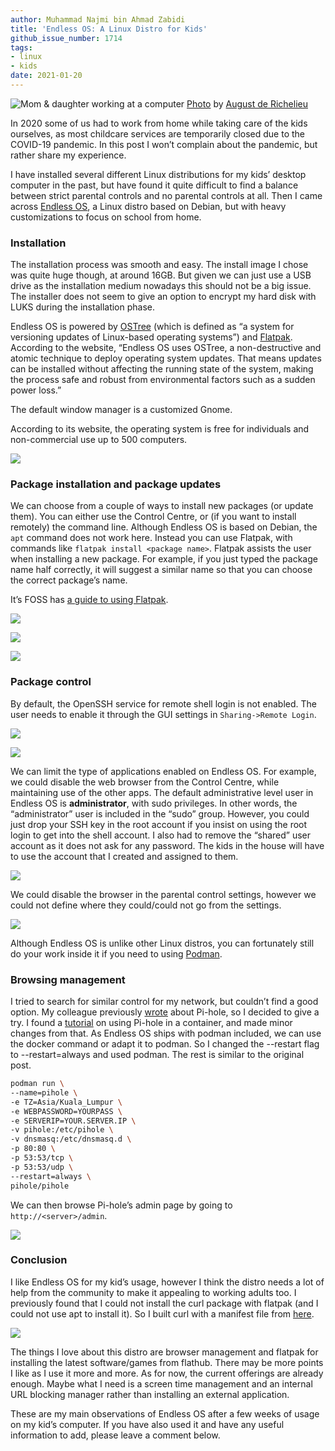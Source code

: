 ```yaml
---
author: Muhammad Najmi bin Ahmad Zabidi
title: 'Endless OS: A Linux Distro for Kids'
github_issue_number: 1714
tags:
- linux
- kids
date: 2021-01-20
---
```


![Mom & daughter working at a computer](/blog/2021/01/linux-distro-for-kids/kid-at-computer.jpg)
[Photo](https://www.pexels.com/photo/mother-helping-her-daughter-with-her-homework-4260323/) by [August de Richelieu](https://www.pexels.com/@august-de-richelieu)

In 2020 some of us had to work from home while taking care of the kids ourselves, as most childcare services are temporarily closed due to the COVID-19 pandemic. In this post I won’t complain about the pandemic, but rather share my experience.

I have installed several different Linux distributions for my kids’ desktop computer in the past, but have found it quite difficult to find a balance between strict parental controls and no parental controls at all. Then I came across [Endless OS](https://endlessos.com/), a Linux distro based on Debian, but with heavy customizations to focus on school from home.

### Installation

The installation process was smooth and easy. The install image I chose was quite huge though, at around 16GB. But given we can just use a USB drive as the installation medium nowadays this should not be a big issue. The installer does not seem to give an option to encrypt my hard disk with LUKS during the installation phase.

Endless OS is powered by [OSTree](https://people.gnome.org/~walters/ostree/doc-onepage/) (which is defined as “a system for versioning updates of Linux-based operating systems”) and [Flatpak](https://flatpak.org/). According to the website, “Endless OS uses OSTree, a non-destructive and atomic technique to deploy operating system updates. That means updates can be installed without affecting the running state of the system, making the process safe and robust from environmental factors such as a sudden power loss.”

The default window manager is a customized Gnome.

According to its website, the operating system is free for individuals and non-commercial use up to 500 computers.

![](/blog/2021/01/linux-distro-for-kids/desktop.jpg)

### Package installation and package updates

We can choose from a couple of ways to install new packages (or update them). You can either use the Control Centre, or (if you want to install remotely) the command line. Although Endless OS is based on Debian, the `apt` command does not work here. Instead you can use Flatpak, with commands like `flatpak install <package name>`. Flatpak assists the user when installing a new package. For example, if you just typed the package name half correctly, it will suggest a similar name so that you can choose the correct package’s name.

It’s FOSS has [a guide to using Flatpak](https://itsfoss.com/flatpak-guide/).

![](/blog/2021/01/linux-distro-for-kids/installer.png)

![](/blog/2021/01/linux-distro-for-kids/app-centre.jpg)

![](/blog/2021/01/linux-distro-for-kids/flatpak-update.jpg)

### Package control

By default, the OpenSSH service for remote shell login is not enabled. The user needs to enable it through the GUI settings in `Sharing->Remote Login`.

![](/blog/2021/01/linux-distro-for-kids/sharing-ssh.png)

![](/blog/2021/01/linux-distro-for-kids/sharing-ssh2.png)

We can limit the type of applications enabled on Endless OS. For example, we could disable the web browser from the Control Centre, while maintaining use of the other apps. The default administrative level user in Endless OS is **administrator**, with sudo privileges. In other words, the “administrator” user is included in the “sudo” group. However, you could just drop your SSH key in the root account if you insist on using the root login to get into the shell account. I also had to remove the “shared” user account as it does not ask for any password. The kids in the house will have to use the account that I created and assigned to them.

![](/blog/2021/01/linux-distro-for-kids/parental-control.png)

We could disable the browser in the parental control settings, however we could not define where they could/​could not go from the settings.

![](/blog/2021/01/linux-distro-for-kids/parental-control2.png)

Although Endless OS is unlike other Linux distros, you can fortunately still do your work inside it if you need to using [Podman](https://support.endlessos.org/en/apps/podman).

### Browsing management

I tried to search for similar control for my network, but couldn’t find a good option. My colleague previously [wrote](/blog/2020/12/pihole-great-holiday-gift/) about Pi-hole, so I decided to give a try. I found a [tutorial](https://codeopolis.com/posts/running-pi-hole-in-docker-is-remarkably-easy/) on using Pi-hole in a container, and made minor changes from that. As Endless OS ships with podman included, we can use the docker command or adapt it to podman. So I changed the --restart flag to --restart=always and used podman. The rest is similar to the original post.

```bash
podman run \
--name=pihole \
-e TZ=Asia/Kuala_Lumpur \
-e WEBPASSWORD=YOURPASS \
-e SERVERIP=YOUR.SERVER.IP \
-v pihole:/etc/pihole \
-v dnsmasq:/etc/dnsmasq.d \
-p 80:80 \
-p 53:53/tcp \
-p 53:53/udp \
--restart=always \
pihole/pihole
```

We can then browse Pi-hole’s admin page by going to `http://<server>/admin`.

![](/blog/2021/01/linux-distro-for-kids/pi-hole-eos.png)

### Conclusion

I like Endless OS for my kid’s usage, however I think the distro needs a lot of help from the community to make it appealing to working adults too. I previously found that I could not install the curl package with flatpak (and I could not use apt to install it). So I built curl with a manifest file from [here](https://community.endlessos.com/t/package-installer/9314/2).

![](/blog/2021/01/linux-distro-for-kids/curl-build.png)

The things I love about this distro are browser management and flatpak for installing the latest software/​games from flathub. There may be more points I like as I use it more and more. As for now, the current offerings are already enough. Maybe what I need is a screen time management and an internal URL blocking manager rather than installing an external application.

These are my main observations of Endless OS after a few weeks of usage on my kid’s computer. If you have also used it and have any useful information to add, please leave a comment below.
